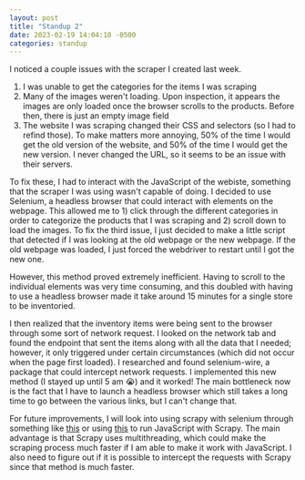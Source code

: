 ```yaml
---
layout: post
title: "Standup 2"
date: 2023-02-19 14:04:10 -0500
categories: standup
---
```


I noticed a couple issues with the scraper I created last week.

1. I was unable to get the categories for the items I was scraping
2. Many of the images weren't loading. Upon inspection, it appears the images are only loaded once the browser scrolls to the products. Before then, there is just an empty image field
3. The website I was scraping changed their CSS and selectors (so I had to refind those). To make matters more annoying, 50% of the time I would get the old version of the website, and 50% of the time I would get the new version. I never changed the URL, so it seems to be an issue with their servers.

To fix these, I had to interact with the JavaScript of the webiste, something that the scraper I was using wasn't capable of doing. I decided to use Selenium, a headless browser that could interact with elements on the webpage. This allowed me to 1) click through the different categories in order to categorize the products that I was scraping and 2) scroll down to load the images. To fix the third issue, I just decided to make a little script that detected if I was looking at the old webpage or the new webpage. If the old webpage was loaded, I just forced the webdriver to restart until I got the new one.

However, this method proved extremely inefficient. Having to scroll to the individual elements was very time consuming, and this doubled with having to use a headless browser made it take around 15 minutes for a single store to be inventoried.

I then realized that the inventory items were being sent to the browser through some sort of network request. I looked on the network tab and found the endpoint that sent the items along with all the data that I needed; however, it only triggered under certain circumstances (which did not occur when the page first loaded). I researched and found selenium-wire, a package that could intercept network requests. I implemented this new method (I stayed up until 5 am :sob:) and it worked! The main bottleneck now is the fact that I have to launch a headless browser which still takes a long time to go between the various links, but I can't change that.

For future improvements, I will look into using scrapy with selenium through something like [this](https://pypi.org/project/scrapy-selenium/) or using [this](https://github.com/scrapy-plugins/scrapy-splash) to run JavaScript with Scrapy. The main advantage is that Scrapy uses multithreading, which could make the scraping process much faster if I am able to make it work with JavaScript. I also need to figure out if it is possible to intercept the requests with Scrapy since that method is much faster.
